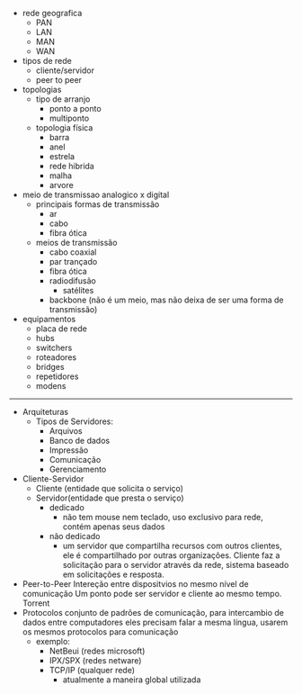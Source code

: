 - rede geografica
	- PAN
	- LAN
	- MAN
	- WAN
- tipos de rede
	- cliente/servidor
	- peer to peer
- topologias
	- tipo de arranjo
		- ponto a ponto
		- multiponto
	- topologia física
		- barra
		- anel
		- estrela
		- rede hibrida
		- malha
		- arvore
- meio de transmissao
	analogico x digital 
	- principais formas de transmissão
		- ar
		- cabo
		- fibra ótica
	- meios de transmissão
		- cabo coaxial
		- par trançado
		- fibra ótica
		- radiodifusão
			- satélites
		- backbone (não é um meio, mas não deixa de ser uma forma de transmissão)
- equipamentos
	- placa de rede
	- hubs
	- switchers
	- roteadores
	- bridges
	- repetidores
	- modens
---
- Arquiteturas
	- Tipos de Servidores:
		- Arquivos
		- Banco de dados
		- Impressão
		- Comunicação
		- Gerenciamento
- Cliente-Servidor
	- Cliente (entidade que solicita o serviço)
	- Servidor(entidade que presta o serviço)
		- dedicado
			- não tem mouse nem teclado, uso exclusivo para rede, contém apenas seus dados
		- não dedicado
			- um servidor que compartilha recursos com outros clientes, ele é compartilhado por outras organizações.
	Cliente faz a solicitação para o servidor através da rede, sistema baseado em solicitações e resposta.
- Peer-to-Peer
		Intereção entre dispositvios no mesmo nível de comunicação
		Um ponto pode ser servidor e cliente ao mesmo tempo. Torrent
- Protocolos
	conjunto de padrões de comunicação, para intercambio de dados entre computadores eles precisam falar a mesma língua, usarem os mesmos protocolos para comunicação
	- exemplo:
		- NetBeui (redes microsoft) 
		- IPX/SPX (redes netware) 
		- TCP/IP (qualquer rede) 
			- atualmente a maneira global utilizada 